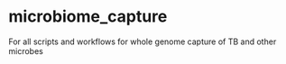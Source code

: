 # microbiome_capture
For all scripts and workflows for whole genome capture of TB and other microbes
